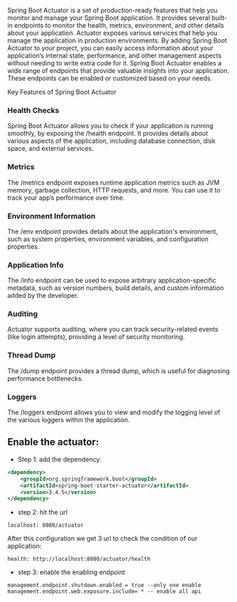 Spring Boot Actuator is a set of production-ready features that help you monitor and manage your Spring Boot application. It provides several built-in endpoints to monitor the health, metrics, environment, and other details about your application. Actuator exposes various services that help you manage the application in production environments. By adding Spring Boot Actuator to your project, you can easily access information about your application’s internal state, performance, and other management aspects without needing to write extra code for it. Spring Boot Actuator enables a wide range of endpoints that provide valuable insights into your application. These endpoints can be enabled or customized based on your needs.

Key Features of Spring Boot Actuator
### Health Checks
Spring Boot Actuator allows you to check if your application is running smoothly, by exposing the /health endpoint. It provides details about various aspects of the application, including database connection, disk space, and external services.
### Metrics
The /metrics endpoint exposes runtime application metrics such as JVM memory, garbage collection, HTTP requests, and more. You can use it to track your app’s performance over time.
### Environment Information
The /env endpoint provides details about the application's environment, such as system properties, environment variables, and configuration properties.
### Application Info
The /info endpoint can be used to expose arbitrary application-specific metadata, such as version numbers, build details, and custom information added by the developer.
### Auditing
Actuator supports auditing, where you can track security-related events (like login attempts), providing a level of security monitoring.
### Thread Dump
The /dump endpoint provides a thread dump, which is useful for diagnosing performance bottlenecks.
### Loggers
The /loggers endpoint allows you to view and modify the logging level of the various loggers within the application.

## Enable the actuator:
- Step 1: add the dependency:
```xml
<dependency>
    <groupId>org.springframework.boot</groupId>
    <artifactId>spring-boot-starter-actuator</artifactId>
    <version>3.4.5</version>
</dependency>
```
- step 2: hit the url
```
localhost: 8080/actuator
```
After this configuration we get 3 url to check the condition of our application:
```
health: http://localhost:8080/actuator/health
```
- step 3: enable the enabling endpoint
```properties
management.endpoint.shutdown.enabled = true --only one enable
management.endpoint.web.exposure.include= * -- enable all api
```
